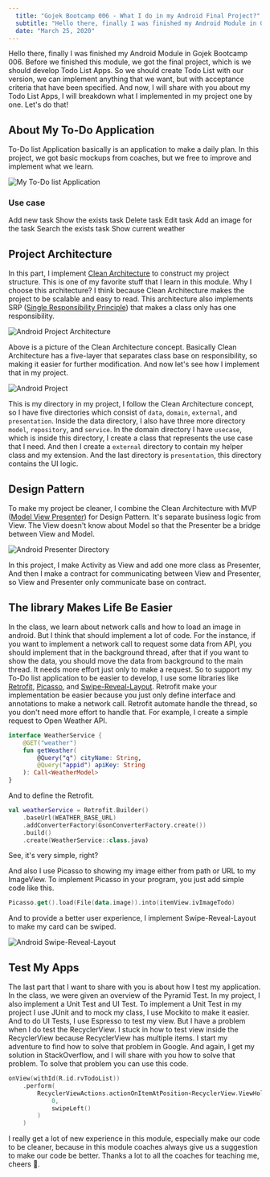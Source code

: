 ```yaml
---
  title: "Gojek Bootcamp 006 - What I do in my Android Final Project?"
  subtitle: "Hello there, finally I was finished my Android Module in Gojek Bootcamp 006. Before we finished this module, we got the final project, which is we should develop Todo List Apps."
  date: "March 25, 2020"
---
```


Hello there, finally I was finished my Android Module in Gojek Bootcamp 006. Before we finished this module, we got the final project, which is we should develop Todo List Apps. So we should create Todo List with our version, we can implement anything that we want, but with acceptance criteria that have been specified. And now, I will share with you about my Todo List Apps, I will breakdown what I implemented in my project one by one. Let's do that!

## About My To-Do Application

To-Do list Application basically is an application to make a daily plan. In this project, we got basic mockups from coaches, but we free to improve and implement what we learn.

![My To-Do list Application](/images/android-final-app.gif)

### Use case

Add new task
Show the exists task
Delete task
Edit task
Add an image for the task
Search the exists task
Show current weather

## Project Architecture

In this part, I implement [Clean Architecture](https://proandroiddev.com/kotlin-clean-architecture-1ad42fcd97fa) to construct my project structure. This is one of my favorite stuff that I learn in this module. Why I choose this architecture? I think because Clean Architecture makes the project to be scalable and easy to read. This architecture also implements SRP ([Single Responsibility Principle](https://hackernoon.com/you-dont-understand-the-single-responsibility-principle-abfdd005b137)) that makes a class only has one responsibility.

![Android Project Architecture](/images/android-project-architecture.jpeg)

Above is a picture of the Clean Architecture concept. Basically Clean Architecture has a five-layer that separates class base on responsibility, so making it easier for further modification. And now let's see how I implement that in my project.

![Android Project](/images/android-project.jpeg)

This is my directory in my project, I follow the Clean Architecture concept, so I have five directories which consist of `data`, `domain`, `external`, and `presentation`. Inside the data directory, I also have three more directory `model`, `repository`, and `service`. In the domain directory I have `usecase`, which is inside this directory, I create a class that represents the use case that I need. And then I create a `external` directory to contain my helper class and my extension. And the last directory is `presentation`, this directory contains the UI logic.

## Design Pattern

To make my project be cleaner, I combine the Clean Architecture with MVP ([Model View Presenter](https://medium.com/@cervonefrancesco/model-view-presenter-android-guidelines-94970b430ddf)) for Design Pattern. It's separate business logic from View. The View doesn't know about Model so that the Presenter be a bridge between View and Model.

![Android Presenter Directory](/images/android-presentation.jpeg)

In this project, I make Activity as View and add one more class as Presenter, And then I make a contract for communicating between View and Presenter, so View and Presenter only communicate base on contract.

## The library Makes Life Be Easier
In the class, we learn about network calls and how to load an image in android. But I think that should implement a lot of code. For the instance, if you want to implement a network call to request some data from API, you should implement that in the background thread, after that if you want to show the data, you should move the data from background to the main thread. It needs more effort just only to make a request. So to support my To-Do list application to be easier to develop, I use some libraries like [Retrofit](https://square.github.io/retrofit/), [Picasso](https://square.github.io/picasso/), and [Swipe-Reveal-Layout](https://github.com/chthai64/SwipeRevealLayout). Retrofit make your implementation be easier because you just only define interface and annotations to make a network call. Retrofit automate handle the thread, so you don't need more effort to handle that. For example, I create a simple request to Open Weather API.

```kotlin
interface WeatherService {
    @GET("weather")
    fun getWeather(
        @Query("q") cityName: String,
        @Query("appid") apiKey: String
    ): Call<WeatherModel>
}
```

And to define the Retrofit.

```kotlin
val weatherService = Retrofit.Builder()
    .baseUrl(WEATHER_BASE_URL)
    .addConverterFactory(GsonConverterFactory.create())
    .build()
    .create(WeatherService::class.java)
```

See, it's very simple, right?

And also I use Picasso to showing my image either from path or URL to my ImageView. To implement Picasso in your program, you just add simple code like this.

```kotlin
Picasso.get().load(File(data.image)).into(itemView.ivImageTodo)
```

And to provide a better user experience, I implement Swipe-Reveal-Layout to make my card can be swiped.

![Android Swipe-Reveal-Layout](/images/android-swipe-reveal-layout.jpeg)

## Test My Apps

The last part that I want to share with you is about how I test my application. In the class, we were given an overview of the Pyramid Test. In my project, I also implement a Unit Test and UI Test. To implement a Unit Test in my project I use JUnit and to mock my class, I use Mockito to make it easier. And to do UI Tests, I use Espresso to test my view. But I have a problem when I do test the RecyclerView. I stuck in how to test view inside the RecyclerView because RecyclerView has multiple items. I start my adventure to find how to solve that problem in Google. And again, I get my solution in StackOverflow, and I will share with you how to solve that problem. To solve that problem you can use this code.

```kotlin
onView(withId(R.id.rvTodoList))
    .perform(
        RecyclerViewActions.actionOnItemAtPosition<RecyclerView.ViewHolder>(
            0,
            swipeLeft()
        )
    )
```

I really get a lot of new experience in this module, especially make our code to be cleaner, because in this module coaches always give us a suggestion to make our code be better. Thanks a lot to all the coaches for teaching me, cheers 🍻.
